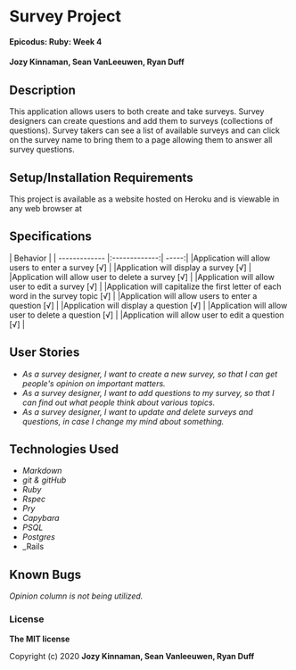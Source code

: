 # Survey Project

#### Epicodus: Ruby: Week 4


#### Jozy Kinnaman, Sean VanLeeuwen, Ryan Duff 

## Description
This application allows users to both create and take surveys. Survey designers can create questions and add them to surveys (collections of questions). Survey takers can see a list of available surveys and can click on the survey name to bring them to a page allowing them to answer all survey questions.


## Setup/Installation Requirements
This project is available as a website hosted on Heroku and is viewable in any web browser at <link>


## Specifications

| Behavior     |
| ------------- |:-------------:| -----:|
|Application will allow users to enter a survey [√] |
|Application will display a survey [√] |
|Application will allow user to delete a survey [√] |
|Application will allow user to edit a survey [√] |
|Application will capitalize the first letter of each word in the survey topic [√] |
|Application will allow users to enter a question [√] |
|Application will display a question [√] |
|Application will allow user to delete a question [√] |
|Application will allow user to edit a question [√] |

## User Stories 

* _As a survey designer, I want to create a new survey, so that I can get people's opinion on important matters._
* _As a survey designer, I want to add questions to my survey, so that I can find out what people think about various topics._
* _As a survey designer, I want to update and delete surveys and questions, in case I change my mind about something._
<!-- Stretch Goals
As a survey designer, I want to add possible answers to each question, so that I can structure people's opinions into discrete choices that they must choose among. At this point, I want all questions to be multiple-choice, pick one.
As a survey taker, I want to be able to choose what survey to take, so that I can give the surveyor my opinion.
As a survey taker, I want to view one question at a time, so that I don't get distracted by the other ones.
As a survey designer, I want to view the number and percentage of respondents who picked each possible answer to each question, so I can see the results of my survey.
As a survey designer, I want to have the option to let respondents choose multiple answers for each question, so that I can have questions like "Choose all of the programming languages you know."
As a survey designer, I want to have open-ended questions, so that I can ask questions like "Please explain why you chose to become a programmer."
As a survey designer, I want to let respondents choose "Other" for some questions, so that they can input their own choice if my choices aren't sufficient. -->

## Technologies Used

* _Markdown_
* _git & gitHub_
* _Ruby_
* _Rspec_
* _Pry_
* _Capybara_
* _PSQL_
* _Postgres_
* _Rails

## Known Bugs

_Opinion column is not being utilized._

### License

**The MIT license**

Copyright (c) 2020 **Jozy Kinnaman, Sean Vanleeuwen, Ryan Duff**
